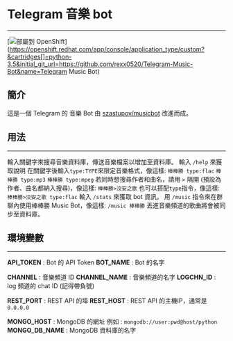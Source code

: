﻿# Telegram 音樂 bot
----------
[![部屬到 OpenShift](http://launch-shifter.rhcloud.com/launch/light/部屬到.svg)](https://openshift.redhat.com/app/console/application_type/custom?&cartridges[]=python-3.5&initial_git_url=https://github.com/rexx0520/Telegram-Music-Bot&name=Telegram Music Bot)

## 簡介

這是一個 Telegram 的 音樂 Bot
由 [szastupov/musicbot](//github.com/szastupov/musicbot) 改進而成。


## 用法
----------
輸入關鍵字來搜尋音樂資料庫，傳送音樂檔案以增加至資料庫。
輸入 `/help` 來獲取說明
在關鍵字後輸入`type:TYPE`來限定音樂格式，像這樣:
```棒棒勝 type:flac```
```棒棒勝 type:mp3```
```棒棒勝 type:mpeg```
若同時想搜尋作者和曲名，請用 `>` 隔開 (預設為作者、曲名都納入搜尋)，像這樣:
```棒棒勝>洨安之歌```
也可以搭配`type`指令，像這樣:
```棒棒勝>洨安之歌 type:flac```
輸入 `/stats` 來獲取 bot 資訊。
用 `/music` 指令來在群聊內使用棒棒勝 Music Bot，像這樣:
```/music 棒棒勝```
丟進音樂頻道的歌曲將會被同步至資料庫。


## 環境變數
----------
**API_TOKEN** : Bot 的 API Token
**BOT_NAME** : Bot 的名字

**CHANNEL** : 音樂頻道 ID
**CHANNEL_NAME** : 音樂頻道的名字
**LOGCHN_ID** : log 頻道的 chat ID (記得帶負號)

**REST_PORT** : REST API 的埠
**REST_HOST** : REST API 的主機IP，通常是 `0.0.0.0`

**MONGO_HOST** : MongoDB 的網址
例如 : `mongodb://user:pwd@host/python`
**MONGO_DB_NAME** : MongoDB 資料庫的名字
